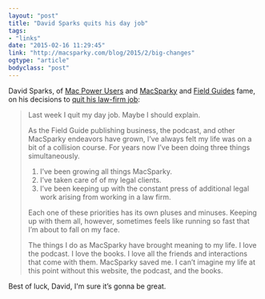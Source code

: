 ```yaml
---
layout: "post"
title: "David Sparks quits his day job"
tags: 
- "links"
date: "2015-02-16 11:29:45"
link: "http://macsparky.com/blog/2015/2/big-changes"
ogtype: "article"
bodyclass: "post"
---
```


David Sparks, of <a href="http://www.macpowerusers.com">Mac Power Users</a> and <a href="http://macsparky.com">MacSparky</a> and <a href="http://macsparky.com/fieldguides/">Field Guides</a> fame, on his decisions to <a href="http://macsparky.com/blog/2015/2/big-changes">quit his law-firm job</a>:

> Last week I quit my day job. Maybe I should explain.
> 
> As the Field Guide publishing business, the podcast, and other MacSparky endeavors have grown, I’ve always felt my life was on a bit of a collision course. For years now I’ve been doing three things simultaneously. 
> 
> 1. I’ve been growing all things MacSparky.
> 2. I’ve taken care of of my legal clients.
> 3. I’ve been keeping up with the constant press of additional legal work arising from working in a law firm.
> 
> Each one of these priorities has its own pluses and minuses. Keeping up with them all, however, sometimes feels like running so fast that I’m about to fall on my face. 
> 
> The things I do as MacSparky have brought meaning to my life. I love the podcast. I love the books. I love all the friends and interactions that come with them. MacSparky saved me. I can’t imagine my life at this point without this website, the podcast, and the books.

Best of luck, David, I'm sure it’s gonna be great.